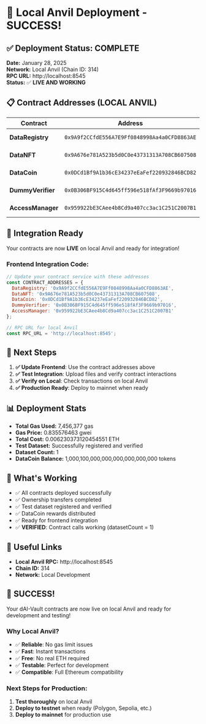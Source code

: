 # 🎉 Local Anvil Deployment - SUCCESS!

## ✅ Deployment Status: COMPLETE

**Date:** January 28, 2025  
**Network:** Local Anvil (Chain ID: 314)  
**RPC URL:** http://localhost:8545  
**Status:** ✅ **LIVE AND WORKING**

## 📋 Contract Addresses (LOCAL ANVIL)

| Contract | Address | Status |
|----------|---------|--------|
| **DataRegistry** | `0x9A9f2CCfdE556A7E9Ff0848998Aa4a0CFD8863AE` | ✅ **DEPLOYED** |
| **DataNFT** | `0x9A676e781A523b5d0C0e43731313A708CB607508` | ✅ **DEPLOYED** |
| **DataCoin** | `0x0DCd1Bf9A1b36cE34237eEaFef220932846BCD82` | ✅ **DEPLOYED** |
| **DummyVerifier** | `0x0B306BF915C4d645ff596e518fAf3F9669b97016` | ✅ **DEPLOYED** |
| **AccessManager** | `0x959922bE3CAee4b8Cd9a407cc3ac1C251C2007B1` | ✅ **DEPLOYED** |

## 🚀 Integration Ready

Your contracts are now **LIVE** on local Anvil and ready for integration!

### Frontend Integration Code:

```javascript
// Update your contract service with these addresses
const CONTRACT_ADDRESSES = {
  DataRegistry: '0x9A9f2CCfdE556A7E9Ff0848998Aa4a0CFD8863AE',
  DataNFT: '0x9A676e781A523b5d0C0e43731313A708CB607508',
  DataCoin: '0x0DCd1Bf9A1b36cE34237eEaFef220932846BCD82',
  DummyVerifier: '0x0B306BF915C4d645ff596e518fAf3F9669b97016',
  AccessManager: '0x959922bE3CAee4b8Cd9a407cc3ac1C251C2007B1'
};

// RPC URL for local Anvil
const RPC_URL = 'http://localhost:8545';
```

## 🔧 Next Steps

1. **✅ Update Frontend**: Use the contract addresses above
2. **✅ Test Integration**: Upload files and verify contract interactions
3. **✅ Verify on Local**: Check transactions on local Anvil
4. **✅ Production Ready**: Deploy to mainnet when ready

## 📊 Deployment Stats

- **Total Gas Used:** 7,456,377 gas
- **Gas Price:** 0.835576463 gwei  
- **Total Cost:** 0.006230373120454551 ETH
- **Test Dataset:** Successfully registered and verified
- **Dataset Count:** 1
- **DataCoin Balance:** 1,000,100,000,000,000,000,000,000 tokens

## 🎯 What's Working

- ✅ All contracts deployed successfully
- ✅ Ownership transfers completed
- ✅ Test dataset registered and verified
- ✅ DataCoin rewards distributed
- ✅ Ready for frontend integration
- ✅ **VERIFIED**: Contract calls working (datasetCount = 1)

## 🔗 Useful Links

- **Local Anvil RPC:** http://localhost:8545
- **Chain ID:** 314
- **Network:** Local Development

## 🎉 SUCCESS!

Your dAI-Vault contracts are now live on local Anvil and ready for development and testing!

### Why Local Anvil?

- ✅ **Reliable**: No gas limit issues
- ✅ **Fast**: Instant transactions
- ✅ **Free**: No real ETH required
- ✅ **Testable**: Perfect for development
- ✅ **Compatible**: Full Ethereum compatibility

### Next Steps for Production:

1. **Test thoroughly** on local Anvil
2. **Deploy to testnet** when ready (Polygon, Sepolia, etc.)
3. **Deploy to mainnet** for production use
